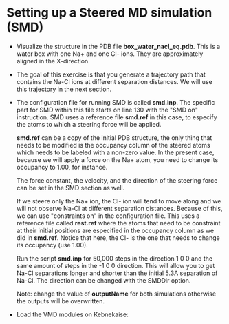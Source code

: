 # Setting up a Steered MD simulation (SMD) 

- Visualize the structure in the PDB file **box_water_nacl_eq.pdb**. This is a water box
  with one Na+ and one Cl- ions. They are approximately aligned in the X-direction.

- The goal of this exercise is that you generate a trajectory path that contains the
  Na-Cl ions at different separation distances. We will use this trajectory in the next
  section.

- The configuration file for running SMD is called **smd.inp**. The specific part for SMD
  within this file starts on line 130 with the "SMD on" instruction. SMD uses a reference file
  **smd.ref** in this case, to especify the atoms to which a steering force will be applied.

  **smd.ref** can be a copy of the initial PDB structure, the only thing that needs to be
  modified is the occupancy column of the steered atoms which needs to be labeled with a
  non-zero value. In the present case, because we will apply a force on the Na+ atom, you
  need to change its occupancy to 1.00, for instance.

  The force constant, the velocity, and the direction of the steering force can be set in the
  SMD section as well.

  If we steere only the Na+ ion, the Cl- ion will tend to move along and we will not observe
  Na-Cl at different separation distances. Because of this, we can use "constraints on"
  in the configuration file. This uses a reference file called **rest.ref** where the atoms
  that need to be constraint at their initial positions are especified in the occupancy 
  column as we did in **smd.ref**. Notice that here, the Cl- is the one that needs to change
  its occupancy (use 1.00).

  Run the script **smd.inp** for 50,000 steps in the direction 1 0 0 and the same amount of
  steps in the -1 0 0 direction. This will allow you to get Na-Cl separations longer and 
  shorter than the initial 5.3A separation of Na-Cl. The direction can be changed with the
  SMDDir option.
   
  Note: change the value of **outputName** for both simulations otherwise the outputs will be
  overwritten.


- Load the VMD modules on Kebnekaise:

```
```

